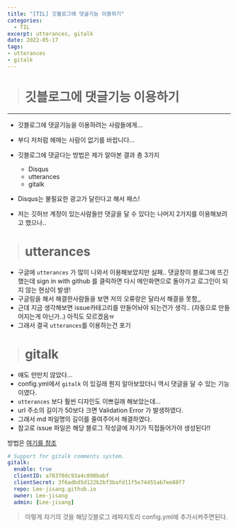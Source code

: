 ```yaml
---
title: "[TIL] 깃블로그에 댓글기능 이용하기"
categories: 
  - TIL
excerpt: utterances, gitalk
date: 2022-05-17
tags:
- utterances
- gitalk
---
```




> # 깃블로그에 댓글기능 이용하기
---

- 깃블로그에 댓글기능을 이용하려는 사람들에게...
- 부디 저처럼 헤매는 사람이 없기를 바랍니다...
- 깃블로그에 댓글다는 방법은 제가 알아본 결과 총 3가지
  - Disqus
  - utterances
  - gitalk

- Disqus는 불필요한 광고가 달린다고 해서 패스!
- 저는 깃허브 계정이 있는사람들만 댓글을 달 수 있다는 나머지 2가지를 이용해보려고 했으나..

> # utterances

- 구글에 `utterances` 가 많이 나와서 이용해보았지만 실패.. 댓글창이 블로그에 뜨긴 했는데 sign in with github 를 클릭하면 다시 메인화면으로 돌아가고 로그인이 되지 않는 현상이 발생!
- 구글링을 해서 해결한사람들을 보면 저의 오류랑은 달라서 해결을 못함,,
- 근데 지금 생각해보면 issue카테고리를 만들어놔야 되는건가 생각.. (자동으로 만들어지는게 아닌가..) 아직도 모르겠음ㅠ
- 그래서 결국 `utterances`를 이용하는건 포기

> # gitalk

- 얘도 만만치 않았다...
- config.yml에서 `gitalk` 이 있길래 뭔지 알아보았더니 역시 댓글을 달 수 있는 기능이였다.
- `utterances` 보다 훨씬 디자인도 이쁘길래 해보았는데...
- url 주소의 길이가 50보다 크면 Validation Error 가 발생하였다.
- 그래서 md 파일명의 길이를 줄여주어서 해결하였다.
- 참고로 issue 파일은 해당 블로그 작성글에 자기가 직접들어가야 생성된다!!
 
방법은 [여기를 참조](https://yenilee.github.io/2021/07/21/configure-gitalk.html)

```yml
# Support for gitalk comments system.
gitalk:
  enable: true
  clientID: a70370dc93a4c090babf
  clientSecret: 3f6adbd5d122b2bf3bafd11f5e74455ab7ee88f7
  repo: Lee-jisang.github.io
  owner: Lee-jisang
  admin: [Lee-jisang]
```  

> 이렇게 자기의 것을 해당깃블로그 레파지토리 config.yml에 추가시켜주면된다.
